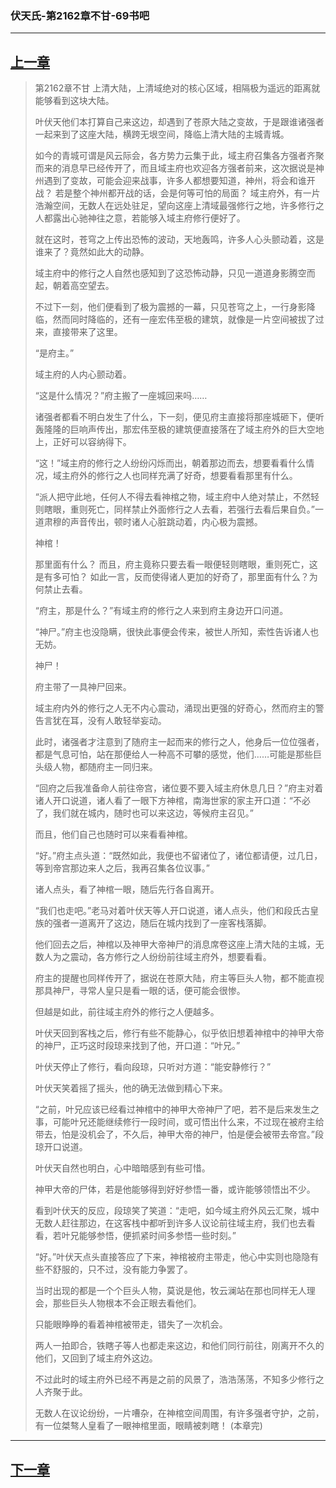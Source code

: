 ### 伏天氏-第2162章不甘-69书吧

--------
[上一章](./05ea808acbf8a2e97c8d9b96f4a9ddf3.md)
--------


>
>
>
>第2162章不甘
>上清大陆，上清域绝对的核心区域，相隔极为遥远的距离就能够看到这块大陆。
>
>叶伏天他们本打算自己来这边，却遇到了苍原大陆之变故，于是跟谁诸强者一起来到了这座大陆，横跨无垠空间，降临上清大陆的主城青城。
>
>如今的青城可谓是风云际会，各方势力云集于此，域主府召集各方强者齐聚而来的消息早已经传开了，而且域主府也欢迎各方强者前来，这次据说是神州遇到了变故，可能会迎来战事，许多人都想要知道，神州，将会和谁开战？
>若是整个神州都开战的话，会是何等可怕的局面？
>域主府外，有一片浩瀚空间，无数人在远处驻足，望向这座上清域最强修行之地，许多修行之人都露出心驰神往之意，若能够入域主府修行便好了。
>
>就在这时，苍穹之上传出恐怖的波动，天地轰鸣，许多人心头颤动着，这是谁来了？竟然如此大的动静。
>
>域主府中的修行之人自然也感知到了这恐怖动静，只见一道道身影腾空而起，朝着高空望去。
>
>不过下一刻，他们便看到了极为震撼的一幕，只见苍穹之上，一行身影降临，然而同时降临的，还有一座宏伟至极的建筑，就像是一片空间被拔了过来，直接带来了这里。
>
>“是府主。”
>
>域主府的人内心颤动着。
>
>“这是什么情况？”府主搬了一座城回来吗……
>
>诸强者都看不明白发生了什么，下一刻，便见府主直接将那座城砸下，便听轰隆隆的巨响声传出，那宏伟至极的建筑便直接落在了域主府外的巨大空地上，正好可以容纳得下。
>
>“这！”域主府的修行之人纷纷闪烁而出，朝着那边而去，想要看看什么情况，域主府外的修行之人也同样充满了好奇，想要看看那里有什么。
>
>“派人把守此地，任何人不得去看神棺之物，域主府中人绝对禁止，不然轻则瞎眼，重则死亡，同样禁止外面修行之人去看，若强行去看后果自负。”一道肃穆的声音传出，顿时诸人心脏跳动着，内心极为震撼。
>
>神棺！
>
>那里面有什么？
>而且，府主竟称只要去看一眼便轻则瞎眼，重则死亡，这是有多可怕？
>如此一言，反而使得诸人更加的好奇了，那里面有什么？为何禁止去看。
>
>“府主，那是什么？”有域主府的修行之人来到府主身边开口问道。
>
>“神尸。”府主也没隐瞒，很快此事便会传来，被世人所知，索性告诉诸人也无妨。
>
>神尸！
>
>府主带了一具神尸回来。
>
>域主府内外的修行之人无不内心震动，涌现出更强的好奇心，然而府主的警告言犹在耳，没有人敢轻举妄动。
>
>此时，诸强者才注意到了随府主一起而来的修行之人，他身后一位位强者，都是气息可怕，站在那便给人一种高不可攀的感觉，他们……可能是那些巨头级人物，都随府主一同归来。
>
>“回府之后我准备命人前往帝宫，诸位要不要入域主府休息几日？”府主对着诸人开口说道，诸人看了一眼下方神棺，南海世家的家主开口道：“不必了，我们就在城内，随时也可以来这边，等候府主召见。”
>
>而且，他们自己也随时可以来看看神棺。
>
>“好。”府主点头道：“既然如此，我便也不留诸位了，诸位都请便，过几日，等到帝宫那边来人之后，我再召集各位议事。”
>
>诸人点头，看了神棺一眼，随后先行各自离开。
>
>“我们也走吧。”老马对着叶伏天等人开口说道，诸人点头，他们和段氏古皇族的强者一道离开了这边，随后在城内找到了一座客栈落脚。
>
>他们回去之后，神棺以及神甲大帝神尸的消息席卷这座上清大陆的主城，无数人为之震动，各方修行之人纷纷前往域主府外，想要看看。
>
>府主的提醒也同样传开了，据说在苍原大陆，府主等巨头人物，都不能直视那具神尸，寻常人皇只是看一眼的话，便可能会很惨。
>
>但越是如此，前往域主府外的修行之人便越多。
>
>叶伏天回到客栈之后，修行有些不能静心，似乎依旧想着神棺中的神甲大帝的神尸，正巧这时段琼来找到了他，开口道：“叶兄。”
>
>叶伏天停止了修行，看向段琼，只听对方道：“能安静修行？”
>
>叶伏天笑着摇了摇头，他的确无法做到精心下来。
>
>“之前，叶兄应该已经看过神棺中的神甲大帝神尸了吧，若不是后来发生之事，可能叶兄还能继续修行一段时间，或可悟出什么来，不过现在被府主给带去，怕是没机会了，不久后，神甲大帝的神尸，怕是便会被带去帝宫。”段琼开口说道。
>
>叶伏天自然也明白，心中暗暗感到有些可惜。
>
>神甲大帝的尸体，若是他能够得到好好参悟一番，或许能够领悟出不少。
>
>看到叶伏天的反应，段琼笑了笑道：“走吧，如今域主府外风云汇聚，城中无数人赶往那边，在这客栈中都听到许多人议论前往域主府，我们也去看看，若叶兄能够参悟，便抓紧时间多参悟一些时刻。”
>
>“好。”叶伏天点头直接答应了下来，神棺被府主带走，他心中实则也隐隐有些不舒服的，只不过，没有能力争罢了。
>
>当时出现的都是一个个巨头人物，莫说是他，牧云澜站在那也同样无人理会，那些巨头人物根本不会正眼去看他们。
>
>只能眼睁睁的看着神棺被带走，错失了一次机会。
>
>两人一拍即合，铁瞎子等人也都走来这边，和他们同行前往，刚离开不久的他们，又回到了域主府外这边。
>
>不过此时的域主府外已经不再是之前的风景了，浩浩荡荡，不知多少修行之人齐聚于此。
>
>无数人在议论纷纷，一片嘈杂，在神棺空间周围，有许多强者守护，之前，有一位桀骜人皇看了一眼神棺里面，眼睛被刺瞎！
>(本章完)
>
>

--------
[下一章](./2176ed63e97e095be4e467c932d3e939.md)
--------
